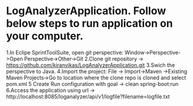 # LogAnalyzerApplication. Follow below steps to run application on your computer.
1.In Eclipe SprintToolSuite, open git perspective: Window->Perspective->Open Perspective->Other->Git
2.Clone git repository -> https://github.com/kiranvikas/LogAnalyzerApplication.git
3.Swich the perspective to Java.
4.Import the project: File -> Import->Maven ->Existing Maven Projects->Go to location where the clone repo is cloned and select pom.xml
5 Create Run configuration with goal -> clean spring-boot:run
6.Access the application using url -> http://localhost:8085/loganalyzer/api/v1/logfile?filename=logfile.txt
